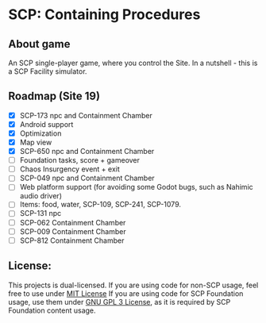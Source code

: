 # SCP: Containing Procedures
## About game
An SCP single-player game, where you control the Site.
In a nutshell - this is a SCP Facility simulator.

## Roadmap (Site 19)
- [x] SCP-173 npc and Containment Chamber
- [x] Android support
- [x] Optimization
- [x] Map view
- [x] SCP-650 npc and Containment Chamber
- [ ] Foundation tasks, score + gameover
- [ ] Chaos Insurgency event + exit
- [ ] SCP-049 npc and Containment Chamber
- [ ] Web platform support (for avoiding some Godot bugs, such as Nahimic audio driver)
- [ ] Items: food, water, SCP-109, SCP-241, SCP-1079.
- [ ] SCP-131 npc
- [ ] SCP-062 Containment Chamber
- [ ] SCP-009 Containment Chamber
- [ ] SCP-812 Containment Chamber

## License:
This projects is dual-licensed.
If you are using code for non-SCP usage, feel free to use under [MIT License](/LICENSE.MIT)
If you are using code for SCP Foundation usage, use them under [GNU GPL 3 License](/LICENSE.GPL), as it is required by SCP Foundation content usage.